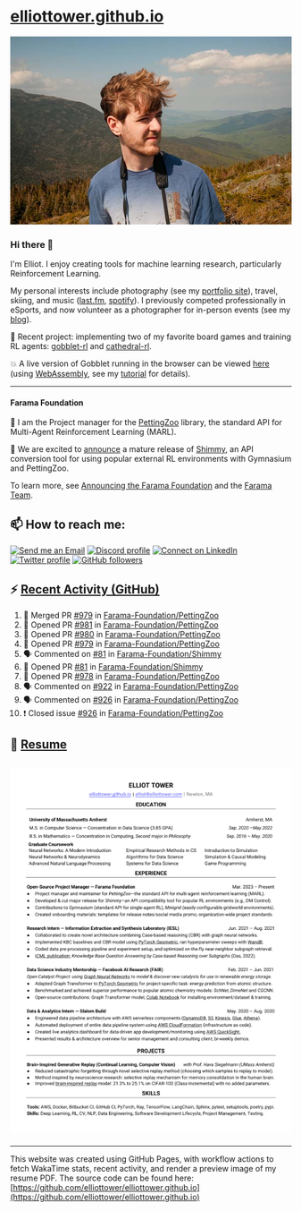 # [elliottower.github.io](https://github.com/elliottower/elliottower.github.io)

[![A wild Elliot on Mt Washington](https://raw.githubusercontent.com/elliottower/elliottower.github.io/main/src/jpg/DSCF7539-600px.jpg?raw=true)](https://raw.githubusercontent.com/elliottower/elliottower.github.io/main/src/jpg/DSCF7539.jpg?raw=true)

### Hi there 👋

I'm Elliot. I enjoy creating tools for machine learning research, particularly Reinforcement Learning.

My personal interests include photography (see my [portfolio site](https://www.elliottower.com/)), travel, skiing, and music ([last.fm](https://www.last.fm/user/ajsdlfkwer), [spotify](https://open.spotify.com/user/12132818380)). I previously competed professionally in eSports, and now volunteer as a photographer for in-person events (see my [blog](https://www.elliottower.com/stories/?category=events)).

🤖 Recent project: implementing two of my favorite board games and training RL agents: [gobblet-rl](https://github.com/elliottower/gobblet-rl) and [cathedral-rl](https://github.com/elliottower/cathedral-rl). 

💥 A live version of Gobblet running in the browser can be viewed [here](https://elliottower.github.io/gobblet-rl/) (using [WebAssembly](https://webassembly.org/), see my [tutorial](https://github.com/elliottower/gobblet-rl/blob/main/tutorials/WebAssembly/web_assembly.md) for details).

----

#### Farama Foundation

🚀 I am the Project manager for the [PettingZoo](https://github.com/Farama-Foundation/PettingZoo) library, the standard API for Multi-Agent Reinforcement Learning (MARL). 

🎉 We are excited to [announce](https://farama.org/Announcing-Shimmy) a mature release of [Shimmy](https://github.com/Farama-Foundation/Shimmy), an API conversion tool for using popular external RL environments with Gymnasium and PettingZoo. 

To learn more, see [Announcing the Farama Foundation](https://farama.org/Announcing-The-Farama-Foundation) and the [Farama Team](https://farama.org/team).

## 📫 How to reach me:

 [![Send me an Email](https://img.shields.io/badge/email-elliot%40elliottower.com-blue)](mailto:elliot@elliottower.com)
 [![Discord profile](https://img.shields.io/badge/Discord-7289DA?style=flat&logo=discord&logoColor=white)](https://discord.com/users/83091537923145728)
 [![Connect on LinkedIn](https://img.shields.io/badge/--linkedin?label=LinkedIn&logo=LinkedIn&style=social)](https://www.linkedin.com/in/elliot-tower)
 [![Twitter profile](https://img.shields.io/twitter/follow/elliottower?style=social)](https://twitter.com/ElliotTower/)
 [![GitHub followers](https://img.shields.io/github/followers/elliottower?style=social)](https://github.com/elliottower/)

## ⚡ [Recent Activity (GitHub)](https://github.com/elliottower)

<!--START_SECTION:activity-->
1. 🎉 Merged PR [#979](https://github.com/Farama-Foundation/PettingZoo/pull/979) in [Farama-Foundation/PettingZoo](https://github.com/Farama-Foundation/PettingZoo)
2. 💪 Opened PR [#981](https://github.com/Farama-Foundation/PettingZoo/pull/981) in [Farama-Foundation/PettingZoo](https://github.com/Farama-Foundation/PettingZoo)
3. 💪 Opened PR [#980](https://github.com/Farama-Foundation/PettingZoo/pull/980) in [Farama-Foundation/PettingZoo](https://github.com/Farama-Foundation/PettingZoo)
4. 💪 Opened PR [#979](https://github.com/Farama-Foundation/PettingZoo/pull/979) in [Farama-Foundation/PettingZoo](https://github.com/Farama-Foundation/PettingZoo)
5. 🗣 Commented on [#81](https://github.com/Farama-Foundation/Shimmy/issues/81) in [Farama-Foundation/Shimmy](https://github.com/Farama-Foundation/Shimmy)
6. 💪 Opened PR [#81](https://github.com/Farama-Foundation/Shimmy/pull/81) in [Farama-Foundation/Shimmy](https://github.com/Farama-Foundation/Shimmy)
7. 💪 Opened PR [#978](https://github.com/Farama-Foundation/PettingZoo/pull/978) in [Farama-Foundation/PettingZoo](https://github.com/Farama-Foundation/PettingZoo)
8. 🗣 Commented on [#922](https://github.com/Farama-Foundation/PettingZoo/issues/922) in [Farama-Foundation/PettingZoo](https://github.com/Farama-Foundation/PettingZoo)
9. 🗣 Commented on [#926](https://github.com/Farama-Foundation/PettingZoo/issues/926) in [Farama-Foundation/PettingZoo](https://github.com/Farama-Foundation/PettingZoo)
10. ❗️ Closed issue [#926](https://github.com/Farama-Foundation/PettingZoo/issues/926) in [Farama-Foundation/PettingZoo](https://github.com/Farama-Foundation/PettingZoo)
<!--END_SECTION:activity-->

## 📄 [Resume](https://elliottower.github.io/src/pdf/resume.pdf)

<!-- PDF-TO-MARKDOWN:START -->
![Page 1](src/png/page1.png "Page 1")
---
<!-- PDF-TO-MARKDOWN:END -->

----

This website was created using GitHub Pages, with workflow actions to fetch WakaTime stats, recent activity, and render a preview image of my resume PDF. The source code can be found here: [https://github.com/elliottower/elliottower.github.io](https://github.com/elliottower/elliottower.github.io)
